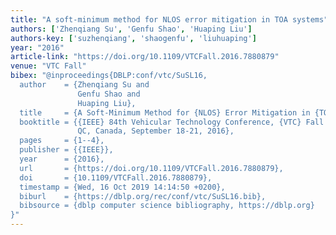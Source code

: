 ```yaml
---
title: "A soft-minimum method for NLOS error mitigation in TOA systems"
authors: ['Zhenqiang Su', 'Genfu Shao', 'Huaping Liu']
authors-key: ['suzhenqiang', 'shaogenfu', 'liuhuaping']
year: "2016"
article-link: "https://doi.org/10.1109/VTCFall.2016.7880879"
venue: "VTC Fall"
bibex: "@inproceedings{DBLP:conf/vtc/SuSL16,
  author    = {Zhenqiang Su and
               Genfu Shao and
               Huaping Liu},
  title     = {A Soft-Minimum Method for {NLOS} Error Mitigation in {TOA} Systems},
  booktitle = {{IEEE} 84th Vehicular Technology Conference, {VTC} Fall 2016, Montreal,
               QC, Canada, September 18-21, 2016},
  pages     = {1--4},
  publisher = {{IEEE}},
  year      = {2016},
  url       = {https://doi.org/10.1109/VTCFall.2016.7880879},
  doi       = {10.1109/VTCFall.2016.7880879},
  timestamp = {Wed, 16 Oct 2019 14:14:50 +0200},
  biburl    = {https://dblp.org/rec/conf/vtc/SuSL16.bib},
  bibsource = {dblp computer science bibliography, https://dblp.org}
}"
---
```

